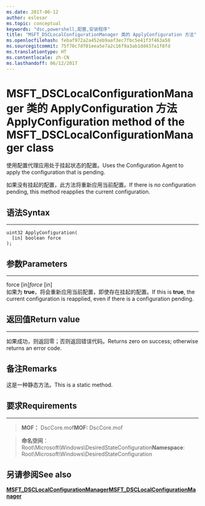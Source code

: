 ```yaml
---
ms.date: 2017-06-12
author: eslesar
ms.topic: conceptual
keywords: "dsc,powershell,配置,安装程序"
title: "MSFT_DSCLocalConfigurationManager 类的 ApplyConfiguration 方法"
ms.openlocfilehash: febaf972a2a452eb9aaf3ec7fbc5e41f3f463a58
ms.sourcegitcommit: 75f70c7df01eea5e7a2c16f9a3ab1dd437a1f8fd
ms.translationtype: HT
ms.contentlocale: zh-CN
ms.lasthandoff: 06/12/2017
---
```

# <a name="applyconfiguration-method-of-the-msftdsclocalconfigurationmanager-class"></a><span data-ttu-id="7944f-103">MSFT_DSCLocalConfigurationManager 类的 ApplyConfiguration 方法</span><span class="sxs-lookup"><span data-stu-id="7944f-103">ApplyConfiguration method of the MSFT_DSCLocalConfigurationManager class</span></span>

<span data-ttu-id="7944f-104">使用配置代理应用处于挂起状态的配置。</span><span class="sxs-lookup"><span data-stu-id="7944f-104">Uses the Configuration Agent to apply the configuration that is pending.</span></span> 

<span data-ttu-id="7944f-105">如果没有挂起的配置，此方法将重新应用当前配置。</span><span class="sxs-lookup"><span data-stu-id="7944f-105">If there is no configuration pending, this method reapplies the current configuration.</span></span>


## <a name="syntax"></a><span data-ttu-id="7944f-106">语法</span><span class="sxs-lookup"><span data-stu-id="7944f-106">Syntax</span></span>
------

```mof
uint32 ApplyConfiguration(
  [in] boolean force
);
```

## <a name="parameters"></a><span data-ttu-id="7944f-107">参数</span><span class="sxs-lookup"><span data-stu-id="7944f-107">Parameters</span></span>
----------

<span data-ttu-id="7944f-108">force \[in\]</span><span class="sxs-lookup"><span data-stu-id="7944f-108">*force* \[in\]</span></span>  
<span data-ttu-id="7944f-109">如果为 **true**，将会重新应用当前配置，即使存在挂起的配置。</span><span class="sxs-lookup"><span data-stu-id="7944f-109">If this is **true**, the current configuration is reapplied, even if there is a configuration pending.</span></span>

## <a name="return-value"></a><span data-ttu-id="7944f-110">返回值</span><span class="sxs-lookup"><span data-stu-id="7944f-110">Return value</span></span>
------------

<span data-ttu-id="7944f-111">如果成功，则返回零；否则返回错误代码。</span><span class="sxs-lookup"><span data-stu-id="7944f-111">Returns zero on success; otherwise returns an error code.</span></span>

## <a name="remarks"></a><span data-ttu-id="7944f-112">备注</span><span class="sxs-lookup"><span data-stu-id="7944f-112">Remarks</span></span>

<span data-ttu-id="7944f-113">这是一种静态方法。</span><span class="sxs-lookup"><span data-stu-id="7944f-113">This is a static method.</span></span>

## <a name="requirements"></a><span data-ttu-id="7944f-114">要求</span><span class="sxs-lookup"><span data-stu-id="7944f-114">Requirements</span></span>
------------
><span data-ttu-id="7944f-115">**MOF：** DscCore.mof</span><span class="sxs-lookup"><span data-stu-id="7944f-115">**MOF:** DscCore.mof</span></span>

><span data-ttu-id="7944f-116">**命名空间**：Root\Microsoft\Windows\DesiredStateConfiguration</span><span class="sxs-lookup"><span data-stu-id="7944f-116">**Namespace**: Root\Microsoft\Windows\DesiredStateConfiguration</span></span>


## <a name="see-also"></a><span data-ttu-id="7944f-117">另请参阅</span><span class="sxs-lookup"><span data-stu-id="7944f-117">See also</span></span>


[<span data-ttu-id="7944f-118">**MSFT_DSCLocalConfigurationManager**</span><span class="sxs-lookup"><span data-stu-id="7944f-118">**MSFT_DSCLocalConfigurationManager**</span></span>](msft-dsclocalconfigurationmanager.md)

 

 



